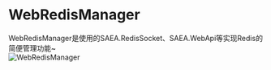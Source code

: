 # WebRedisManager
WebRedisManager是使用的SAEA.RedisSocket、SAEA.WebApi等实现Redis的简便管理功能~
<br/>
<img src="https://github.com/yswenli/WebRedisManager/blob/master/WebRedisManager.png?raw=true" alt="WebRedisManager"/>
